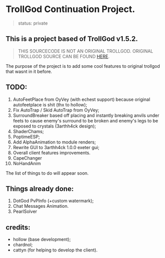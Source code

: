 # TrollGod Continuation Project.
> status: private
 ## This is a project based of TrollGod v1.5.2.
 > THIS SOURCECODE IS NOT AN ORIGINAL TROLLGOD. ORIGINAL TROLLGOD SOURCE CAN BE FOUND [HERE](https://github.com/notperry1234567890/TrollGod-v1.5.2-Buildable-SRC).
 
 The purpose of the project is to add some cool features to original trollgod that wasnt in it before.
 ## TODO:
 1. AutoFeetPlace from OyVey (with echest support) because original autofeetplace is shit (thx to hollow);
 2. Fix AutoTrap / Skid AutoTrap from OyVey;
 3. SurroundBreaker based off placing and instantly breaking anvils under feets to cause enemy's surround to be broken and enemy's legs to be exposed to crystals (3arthh4ck design);
 4. ShaderChams;
 5. PoptimeESP;
 6. Add AlphaAnimation to module renders;
 7. Rewrite GUI to 3arthh4ck 1.0.0 exeter gui;
 8. Overall client features improvements.
 9. CapeChanger
 10. NoHandAnim
 
 The list of things to do will appear soon.
 
 
 ## Things already done:
 1. DotGod PvPInfo (+custom watermark);
 2. Chat Messages Animation.
 3. PearlSolver
 
 
 
 ## credits:
 - hollow (base development);
 - chardnol;
 - cattyn (for helping to develop the client).
